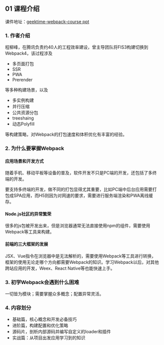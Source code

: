 ## 01 课程介绍


课件地址：[geektime-webpack-course ppt](https://github.com/geektime-geekbang/geektime-webpack-course/tree/master/ppt)

### 1. 作者介绍

程柳峰，在腾讯负责约40人的工程效率建设，曾主导团队将FIS3构建切换到Webpack4，该过程涉及

- 多页面打包
- SSR
- PWA
- Prerender

等多种构建场景，以及

- 多实例构建
- 并行压缩
- 公共资源分包
- treeshaing
- 动态Polyfill

等构建策略，对Webpack的打包速度和体积优化有丰富的经验。



### 2. 为什么要掌握Webpack

#### 应用场景和开发方式

随着手机、移动平板等设备的普及，软件开发不只是PC端的开发，还包括了多终端的开发。

要支持多终端的开发，做不同的打包显得尤其重要，比如PC端中后台应用需要打包成SPA应用，而H5则因为对网速的要求，需要进行服务端渲染和PWA离线缓存。

#### Node.js社区的异常繁荣

很多的js包被开发出来，但是浏览器通常无法直接使用npm的组件，需要使用Webpack等工具来构建。

#### 前端的三大框架的发展

JSX、Vue指令在浏览器中是无法解析的，需要使用Webpack等工具进行转换，框架的使用无论走哪个方向都需要Webpack的知识。学习Webpack以后，对其他跨站应用的开发，Weex、React Native等也能快速上手。

### 3. 初学Webpack会遇到什么困难

一切皆为模块；需要掌握众多概念；配置异常灵活。

### 4. 内容划分

- 基础篇，核心概念和开发必备技巧
- 进阶篇，构建配置和优化策略
- 源码片，剖析内部源码并编写自定义的loader和插件
- 实战篇：从项目出发应用学习到的知识


